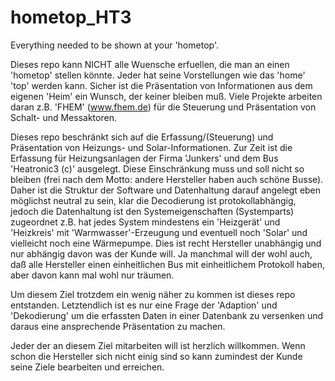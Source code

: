 hometop_HT3
===========

Everything needed to be shown at your 'hometop'.

Dieses repo kann NICHT alle Wuensche erfuellen, die man an einen 'hometop' stellen könnte.
Jeder hat seine Vorstellungen wie das 'home' 'top' werden kann. 
Sicher ist die Präsentation von Informationen aus dem eigenen 'Heim' ein Wunsch, der keiner bleiben muß.
Viele Projekte arbeiten daran z.B. 'FHEM' (www.fhem.de) für die Steuerung und Präsentation von Schalt- und Messaktoren.

Dieses repo beschränkt sich auf die Erfassung/(Steuerung) und Präsentation von Heizungs- und Solar-Informationen. 
Zur Zeit ist die Erfassung für Heizungsanlagen der Firma 'Junkers' und dem Bus 'Heatronic3 (c)' ausgelegt. 
Diese Einschränkung muss und soll nicht so bleiben (frei nach dem Motto: andere Hersteller haben auch schöne Busse).
Daher ist die Struktur der Software und Datenhaltung darauf angelegt eben möglichst neutral zu sein, klar die Decodierung ist protokollabhängig, jedoch die Datenhaltung ist den Systemeigenschaften (Systemparts) zugeordnet z.B. hat jedes System mindestens ein 'Heizgerät' und 'Heizkreis' mit 'Warmwasser'-Erzeugung und eventuell noch 'Solar' und vielleicht noch eine Wärmepumpe. Dies ist recht Hersteller unabhängig und nur abhängig davon was der Kunde will.
Ja manchmal will der wohl auch, daß alle Hersteller einen einheitlichen Bus mit einheitlichem Protokoll haben, aber davon kann mal wohl nur träumen.

Um diesem Ziel trotzdem ein wenig näher zu kommen ist dieses repo entstanden. 
Letztendlich ist es nur eine Frage der 'Adaption' und 'Dekodierung' um die erfassten Daten in einer Datenbank zu versenken und daraus eine ansprechende Präsentation zu machen.

Jeder der an diesem Ziel mitarbeiten will ist herzlich willkommen. Wenn schon die Hersteller sich nicht einig sind so kann zumindest der Kunde seine Ziele bearbeiten und erreichen.
